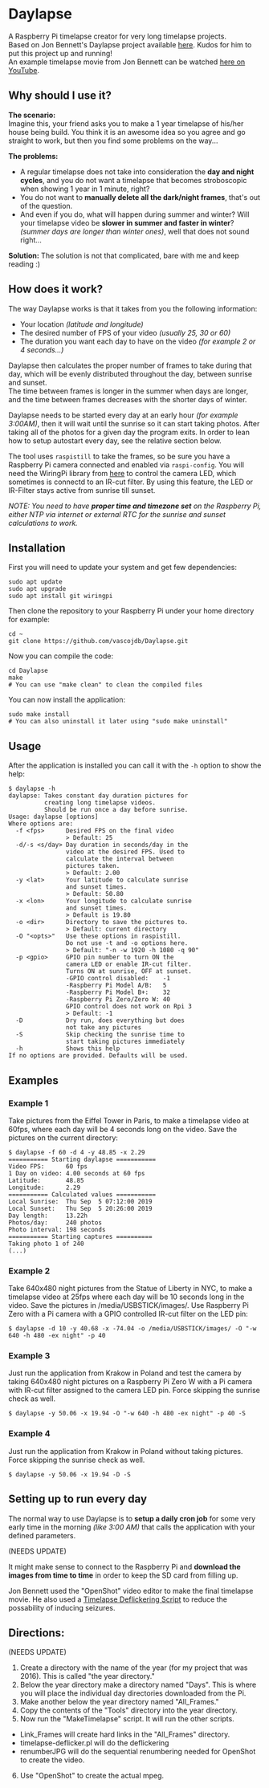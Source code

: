 # Daylapse
A Raspberry Pi timelapse creator for very long timelapse projects.  
Based on Jon Bennett's Daylapse project available [here](https://github.com/jondbennett/Daylapse). Kudos for him to put this project up and running!  
An example timelapse movie from Jon Bennett can be watched [here on YouTube](https://www.youtube.com/watch?v=xY_Os_A_1po).

## Why should I use it?
**The scenario:**  
Imagine this, your friend asks you to make a 1 year timelapse of his/her house being build. You think it is an awesome idea so you agree and go straight to work, but then you find some problems on the way...

**The problems:**
 - A regular timelapse does not take into consideration the **day and night cycles**, and you do not want a timelapse that becomes stroboscopic when showing 1 year in 1 minute, right?
 - You do not want to **manually delete all the dark/night frames**, that's out of the question.
 - And even if you do, what will happen during summer and winter? Will your timelapse video be **slower in summer and faster in winter**? *(summer days are longer than winter ones)*, well that does not sound right...  

**Solution:**
The solution is not that complicated, bare with me and keep reading :)

## How does it work?
The way Daylapse works is that it takes from you the following information:
 - Your location *(latitude and longitude)*
 - The desired number of FPS of your video *(usually 25, 30 or 60)*
 - The duration you want each day to have on the video *(for example 2 or 4 seconds...)*

Daylapse then calculates the proper number of frames to take during that day, which will be evenly distributed throughout the day, between sunrise and sunset.  
The time between frames is longer in the summer when days are longer, and the time between frames decreases with the shorter days of winter. 

Daylapse needs to be started every day at an early hour *(for example 3:00AM)*, then it will wait until the sunrise so it can start taking photos. After taking all of the photos for a given day the program exits. In order to lean how to setup autostart every day, see the relative section below.

The tool uses `raspistill` to take the frames, so be sure you have a Raspberry Pi camera connected and enabled via `raspi-config`.
You will need the WiringPi library from [here](http://wiringpi.com/) to control the camera LED, which sometimes is connectd to an IR-cut filter. By using this feature, the LED or IR-Filter stays active from sunrise till sunset.

*NOTE: You need to have **proper time and timezone set** on the Raspberry Pi, either NTP via internet or external RTC for the sunrise and sunset calculations to work.*

## Installation
First you will need to update your system and get few dependencies:
```
sudo apt update
sudo apt upgrade
sudo apt install git wiringpi
```

Then clone the repository to your Raspberry Pi under your home directory for example:
```
cd ~
git clone https://github.com/vascojdb/Daylapse.git
```

Now you can compile the code:
```
cd Daylapse
make
# You can use "make clean" to clean the compiled files
```

You can now install the application:
```
sudo make install
# You can also uninstall it later using "sudo make uninstall"
```

## Usage
After the application is installed you can call it with the `-h` option to show the help:
```
$ daylapse -h
daylapse: Takes constant day duration pictures for
          creating long timelapse videos.
          Should be run once a day before sunrise.
Usage: daylapse [options]
Where options are:
  -f <fps>      Desired FPS on the final video
                > Default: 25
  -d/-s <s/day> Day duration in seconds/day in the
                video at the desired FPS. Used to
                calculate the interval between
                pictures taken.
                > Default: 2.00
  -y <lat>      Your latitude to calculate sunrise
                and sunset times.
                > Default: 50.80
  -x <lon>      Your longitude to calculate sunrise
                and sunset times.
                > Default is 19.80
  -o <dir>      Directory to save the pictures to.
                > Default: current directory
  -O "<opts>"   Use these options in raspistill.
                Do not use -t and -o options here.
                > Default: "-n -w 1920 -h 1080 -q 90"
  -p <gpio>     GPIO pin number to turn ON the
                camera LED or enable IR-cut filter.
                Turns ON at sunrise, OFF at sunset.
                -GPIO control disabled:    -1
                -Raspberry Pi Model A/B:   5
                -Raspberry Pi Model B+:    32
                -Raspberry Pi Zero/Zero W: 40
                GPIO control does not work on Rpi 3
                > Default: -1
  -D            Dry run, does everything but does
                not take any pictures
  -S            Skip checking the sunrise time to
                start taking pictures immediately
  -h            Shows this help
If no options are provided. Defaults will be used.
```

## Examples
### Example 1
Take pictures from the Eiffel Tower in Paris, to make a timelapse video at 60fps, where each day will be 4 seconds long on the video. Save the pictures on the current directory:
```
$ daylapse -f 60 -d 4 -y 48.85 -x 2.29
=========== Starting daylapse ===========
Video FPS:      60 fps
1 Day on video: 4.00 seconds at 60 fps
Latitude:       48.85
Longitude:      2.29
=========== Calculated values ===========
Local Sunrise:  Thu Sep  5 07:12:00 2019
Local Sunset:   Thu Sep  5 20:26:00 2019
Day length:     13.22h
Photos/day:     240 photos
Photo interval: 198 seconds
=========== Starting captures ==========
Taking photo 1 of 240
(...)
```

### Example 2
Take 640x480 night pictures from the Statue of Liberty in NYC, to make a timelapse video at 25fps where each day will be 10 seconds long in the video. Save the pictures in /media/USBSTICK/images/. Use Raspberry Pi Zero with a Pi camera with a GPIO controlled IR-cut filter on the LED pin:
```
$ daylapse -d 10 -y 40.68 -x -74.04 -o /media/USBSTICK/images/ -O "-w 640 -h 480 -ex night" -p 40
```

### Example 3
Just run the application from Krakow in Poland and test the camera by taking 640x480 night pictures on a Raspberry Pi Zero W with a Pi camera with IR-cut filter assigned to the camera LED pin. Force skipping the sunrise check as well.
```
$ daylapse -y 50.06 -x 19.94 -O "-w 640 -h 480 -ex night" -p 40 -S
```

### Example 4
Just run the application from Krakow in Poland without taking pictures. Force skipping the sunrise check as well.
```
$ daylapse -y 50.06 -x 19.94 -D -S
```

## Setting up to run every day
The normal way to use Daylapse is to **setup a daily cron job** for some very early time in the morning *(like 3:00 AM)* that calls the application with your defined parameters.  

(NEEDS UPDATE)

It might make sense to connect to the Raspberry Pi and **download the images from time to time** in order to keep the SD card from filling up.

Jon Bennett used the "OpenShot" video editor to make the final timelapse movie. He also used a [Timelapse Deflickering Script](https://github.com/cyberang3l/timelapse-deflicker) to reduce the possability of inducing seizures.

## Directions:
(NEEDS UPDATE)
1.  Create a directory with the name of the year (for my project that was 2016). This is called "the year directory."
2.  Below the year directory make a directory named "Days". This is where you will place the individual day directories downloaded from the Pi.
3.  Make another below the year directory named "All_Frames."
4.  Copy the contents of the "Tools" directory into the year directory.
5.  Now run the "MakeTimelapse" script. It will run the other scripts.
  * Link_Frames will create hard links in the "All_Frames" directory.
  * timelapse-deflicker.pl will do the deflickering
  * renumberJPG will do the sequential renumbering needed for OpenShot to create the video.
6.  Use "OpenShot" to create the actual mpeg.

